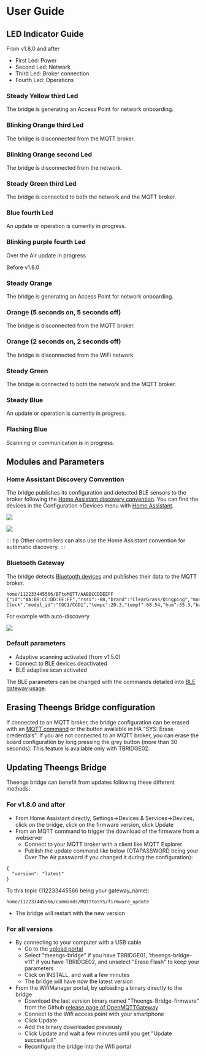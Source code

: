 # User Guide

## LED Indicator Guide

From v1.8.0 and after
* First Led: Power
* Second Led: Network
* Third Led: Broker connection
* Fourth Led: Operations

### Steady Yellow third Led
The bridge is generating an Access Point for network onboarding.

### Blinking Orange third Led
The bridge is disconnected from the MQTT broker.

### Blinking Orange second Led
The bridge is disconnected from the network.

### Steady Green third Led
The bridge is connected to both the network and the MQTT broker.

### Blue fourth Led
An update or operation is currently in progress.

### Blinking purple fourth Led
Over the Air update in progress

Before v1.8.0
### Steady Orange
The bridge is generating an Access Point for network onboarding.

### Orange (5 seconds on, 5 seconds off)
The bridge is disconnected from the MQTT broker.

### Orange (2 seconds on, 2 seconds off)
The bridge is disconnected from the WiFi network.

### Steady Green
The bridge is connected to both the network and the MQTT broker.

### Steady Blue
An update or operation is currently in progress.

### Flashing Blue
Scanning or communication is in progress.

## Modules and Parameters

### Home Assistant Discovery Convention
The bridge publishes its configuration and detected BLE sensors to the broker following the [Home Assistant discovery convention](https://www.home-assistant.io/integrations/mqtt/#mqtt-discovery). You can find the devices in the Configuration->Devices menu with [Home Assistant](https://docs.openmqttgateway.com/integrate/home_assistant.html).

<p align="left">
  <img src="./../img/Theengs-Plug-Settings-HomeAssistant.png">
</p>

<p align="left">
  <img src="./../img/Theengs-Plug-Settings-HomeAssistant-2.png">
</p>

::: tip
Other controllers can also use the Home Assistant convention for automatic discovery.
:::

### Bluetooth Gateway
The bridge detects [Bluetooth devices](https://docs.openmqttgateway.com/prerequisites/devices.html#for-ble-devices) and publishes their data to the MQTT broker.
```
home/112233445566/BTtoMQTT/AABBCCDDEEFF
{"id":"AA:BB:CC:DD:EE:FF","rssi":-88,"brand":"ClearGrass/Qingping","model":"Alarm Clock","model_id":"CGC1/CGD1","tempc":20.3,"tempf":68.54,"hum":55.3,"batt":41}
```
For example with auto-discovery
<p align="left">
  <img src="./../img/Theengs-Plug-Settings-HomeAssistant-3.png">
</p>

### Default parameters
* Adaptive scanning activated (from v1.5.0)
* Connect to BLE devices deactivated
* BLE adaptive scan activated

The BLE parameters can be changed with the commands detailed into [BLE gateway usage](https://docs.openmqttgateway.com/use/ble.html).

## Erasing Theengs Bridge configuration
If connected to an MQTT broker, the bridge configuration can be erased with an [MQTT command](https://docs.openmqttgateway.com/use/gateway.html#erase-the-esp-settings) or the button available in HA "SYS: Erase credentials".
If you are not connected to an MQTT broker, you can erase the board configuration by long pressing the grey button (more than 30 seconds). This feature is available only with TBRIDGE02.

## Updating Theengs Bridge
Theengs bridge can benefit from updates following these different methods:

### For v1.8.0 and after
* From Home Assistant directly, Settings->Devices & Services->Devices, click on the bridge, click on the firmware version, click Update
* From an MQTT command to trigger the download of the firmware from a webserver
  * Connect to your MQTT broker with a client like MQTT Explorer
  * Publish the update command like below (OTAPASSWORD being your Over The Air password if you changed it during the configuration):

```
{
  "version": "latest"
}
```
To this topic (112233445566 being your gateway_name):
```
home/112233445566/commands/MQTTtoSYS/firmware_update
```
* The bridge will restart with the new version

### For all versions
* By connecting to your computer with a USB cable
  * Go to the [upload portal](https://docs.openmqttgateway.com/upload/web-install.html)
  * Select "theengs-bridge" if you have TBRIDGE01, 'theengs-bridge-v11" if you have TBRIDGE02, and unselect "Erase Flash" to keep your parameters
  * Click on INSTALL, and wait a few minutes
  * The bridge will have now the latest version
* From the WifiManager portal, by uploading a binary directly to the bridge
  * Download the last version binary named "Theengs-Bridge-firmware" from the Github [release page of OpenMQTTGateway](https://github.com/1technophile/OpenMQTTGateway/releases)
  * Connect to the Wifi access point with your smartphone
  * Click Update
  * Add the binary downloaded previously
  * Click Update and wait a few minutes until you get "Update successfull"
  * Reconfigure the bridge into the Wifi portal

